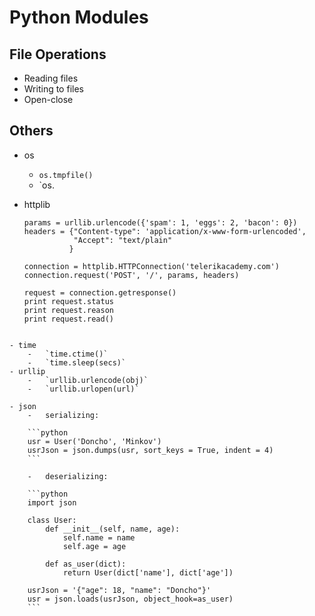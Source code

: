 # Python Modules


## File Operations

- Reading files
- Writing to files
- Open-close

## Others

- os
	- `os.tmpfile()`
	- `os.
	 

- httplib

  ```
  params = urllib.urlencode({'spam': 1, 'eggs': 2, 'bacon': 0})
  headers = {"Content-type": 'application/x-www-form-urlencoded',
             "Accept": "text/plain"
            }

  connection = httplib.HTTPConnection('telerikacademy.com')
  connection.request('POST', '/', params, headers)

  request = connection.getresponse()
  print request.status
  print request.reason
  print request.read()
```

- time
	-	`time.ctime()`
	-	`time.sleep(secs)`
- urllip
	-	`urllib.urlencode(obj)`
	-	`urllib.urlopen(url)`

- json
	-	serializing:

	```python
	usr = User('Doncho', 'Minkov')
	usrJson = json.dumps(usr, sort_keys = True, indent = 4)
	```

	-	deserializing:

	```python
	import json

	class User:
		def __init__(self, name, age):
			self.name = name
			self.age = age

		def as_user(dict):
			return User(dict['name'], dict['age'])

	usrJson = '{"age": 18, "name": "Doncho"}'
	usr = json.loads(usrJson, object_hook=as_user)
	```
